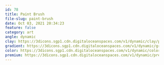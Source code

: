 ```yaml
---
id: 78
title: Paint Brush
file-slug: paint-brush
date: Oct 03, 2021 20:34:23
feature: false
category: art
angle: dynamic
clay: https://3dicons.sgp1.cdn.digitaloceanspaces.com/v1/dynamic/clay/paint-brush-dynamic-clay.png
gradient: https://3dicons.sgp1.cdn.digitaloceanspaces.com/v1/dynamic/gradient/paint-brush-dynamic-gradient.png
color: https://3dicons.sgp1.cdn.digitaloceanspaces.com/v1/dynamic/color/paint-brush-dynamic-color.png
premium: https://3dicons.sgp1.cdn.digitaloceanspaces.com/v1/dynamic/premium/paint-brush-dynamic-premium.png
---
```

